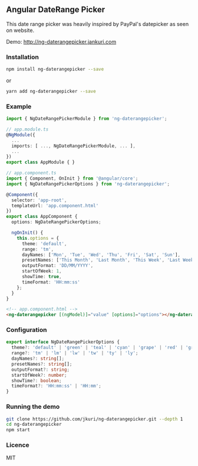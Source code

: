 Angular DateRange Picker
---

This date range picker was heavily inspired by PayPal's datepicker as seen on website.

Demo: http://ng-daterangepicker.jankuri.com

### Installation

```sh
npm install ng-daterangepicker --save
```

or

```sh
yarn add ng-daterangepicker --save
```

### Example

```ts
import { NgDateRangePickerModule } from 'ng-daterangepicker';

// app.module.ts
@NgModule({
  ...
  imports: [ ..., NgDateRangePickerModule, ... ],
  ...
})
export class AppModule { }
```

```ts
// app.component.ts
import { Component, OnInit } from '@angular/core';
import { NgDateRangePickerOptions } from 'ng-daterangepicker';

@Component({
  selector: 'app-root',
  templateUrl: 'app.component.html'
})
export class AppComponent {
  options: NgDateRangePickerOptions;

  ngOnInit() {
    this.options = {
	  theme: 'default',
	  range: 'tm',
	  dayNames: ['Mon', 'Tue', 'Wed', 'Thu', 'Fri', 'Sat', 'Sun'],
	  presetNames: ['This Month', 'Last Month', 'This Week', 'Last Week', 'This Year', 'Last Year', 'Start', 'End'],
	  outputFormat: 'DD/MM/YYYY',
	  startOfWeek: 1,
	  showTime: true,
	  timeFormat: 'HH:mm:ss'
	};
  }
}
```

```html
<!-- app.component.html -->
<ng-daterangepicker [(ngModel)]="value" [options]="options"></ng-daterangepicker>
```

### Configuration

```ts
export interface NgDateRangePickerOptions {
  theme?: 'default' | 'green' | 'teal' | 'cyan' | 'grape' | 'red' | 'gray';
  range?: 'tm' | 'lm' | 'lw' | 'tw' | 'ty' | 'ly';
  dayNames?: string[];
  presetNames?: string[];
  outputFormat?: string;
  startOfWeek?: number;
  showTime?: boolean;
  timeFormat?: 'HH:mm:ss' | 'HH:mm';
}
```

### Running the demo

```sh
git clone https://github.com/jkuri/ng-daterangepicker.git --depth 1
cd ng-daterangepicker
npm start
```

### Licence

MIT
